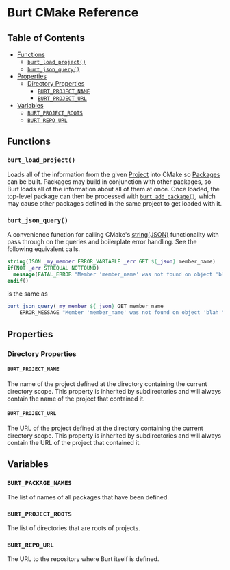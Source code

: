# Burt CMake Reference <!-- omit in toc -->

## Table of Contents <!-- omit in toc -->

- [Functions](#functions)
  - [`burt_load_project()`](#burt_load_project)
  - [`burt_json_query()`](#burt_json_query)
- [Properties](#properties)
  - [Directory Properties](#directory-properties)
    - [`BURT_PROJECT_NAME`](#burt_project_name)
    - [`BURT_PROJECT_URL`](#burt_project_url)
- [Variables](#variables)
  - [`BURT_PROJECT_ROOTS`](#burt_project_roots)
  - [`BURT_REPO_URL`](#burt_repo_url)

## Functions

### `burt_load_project()`

Loads all of the information from the given [Project](../Concepts.md#project) into CMake so
[Packages](../Concepts.md#package) can be built. Packages may build in conjunction with other packages, so
Burt loads all of the information about all of them at once. Once loaded, the top-level package can then be
processed with [`burt_add_package()`](#burt_add_package), which may cause other packages defined in the same
project to get loaded with it.

### `burt_json_query()`

A convenience function for calling CMake's
[string(JSON)](https://cmake.org/cmake/help/latest/command/string.html#json) functionality with pass through
on the queries and boilerplate error handling. See the following equivalent calls.

```cmake
string(JSON _my_member ERROR_VARIABLE _err GET ${_json} member_name)
if(NOT _err STREQUAL NOTFOUND)
  message(FATAL_ERROR "Member 'member_name' was not found on object 'blah'")
endif()
```

is the same as

```cmake
burt_json_query(_my_member ${_json} GET member_name 
    ERROR_MESSAGE "Member 'member_name' was not found on object 'blah'")
```

## Properties

### Directory Properties

#### `BURT_PROJECT_NAME`

The name of the project defined at the directory containing the current directory scope. This property is
inherited by subdirectories and will always contain the name of the project that contained it.

#### `BURT_PROJECT_URL`

The URL of the project defined at the directory containing the current directory scope. This property is
inherited by subdirectories and will always contain the URL of the project that contained it.

## Variables

### `BURT_PACKAGE_NAMES`

The list of names of all packages that have been defined.

### `BURT_PROJECT_ROOTS`

The list of directories that are roots of projects.

### `BURT_REPO_URL`

The URL to the repository where Burt itself is defined.

<!--
### JSON

#### `burt_json_query()`

Convenience function for querying a JSON string for a value. This function handles error and trace logging so
the boilerplate for that part of it doesn't have to be repeated.

Signature: `burt_json_query(json query out_var err_msg)`

- `json`: **[required]** the string containing the JSON to query
- `query`: **[required]** the query to perform. This is what would be passed to  the CMake json query as
  follows: `string(JSON <var> GET <json> <query>)`. Each token in this list is a member or index.
- `out_var`: **[required]** the name of the variable where the query will be stored.
- `err_msg` : **[optional]** the fatal error message that will be displayed if the query fails.

Example:

```cmake
set(_json "{\"var\" : [ \"1", \"2\", \"3\" ] }")
burt_json_query(${_json} "var;1" _middle)
message("Value is: ${_middle}" ) # should print "2"
```

### Project

#### `burt_project()`

Loads a [`burt.json` project file](../JSON.md#project-file) for the current directory. This will reuslt in alo
of the packages and modules for the project being loaded accordingly. Note that this is a replacement for the
CMake [`project()`](https://cmake.org/cmake/help/latest/command/project.html) function, which simplifies its
use (since there does not need to be any argument) and keeps the `burt.json` as the single source of truth for
information about the project. Simply call from the top-level `CMakeLists.txt` as follows:

```cmake
include(${BURT_CMAKE_PATH})

burt_project()
```
-->
